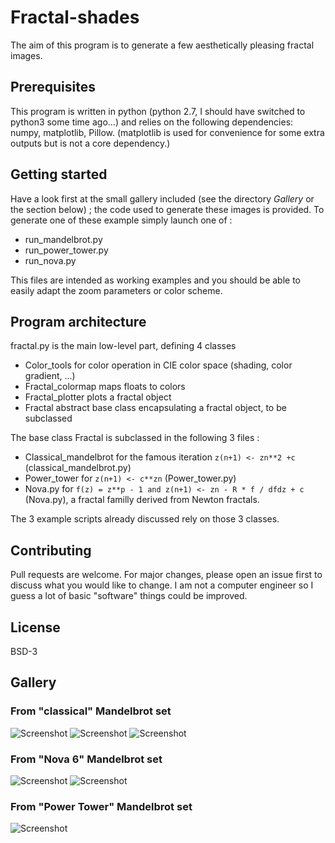 # Fractal-shades

The aim of this program is to generate a few aesthetically pleasing fractal images.

## Prerequisites

This program is written in python (python 2.7, I should have switched to python3 some time ago...) and relies on the following dependencies: numpy, matplotlib, Pillow.
(matplotlib is used for convenience for some extra outputs but is not a core dependency.)

## Getting started

Have a look first at the small gallery included (see the directory *Gallery* or the section below) ; the code used to generate these images is provided.
To generate one of these example simply launch one of :

   - run_mandelbrot.py
   - run_power_tower.py
   - run_nova.py
   
This files are intended as working examples and you should be able to easily adapt the zoom parameters or color scheme.

## Program architecture

fractal.py  is the main low-level part, defining 4 classes

  - Color_tools for color operation in CIE color space (shading, color gradient, ...)
  - Fractal_colormap maps floats to colors
  - Fractal_plotter plots a fractal object
  - Fractal abstract base class encapsulating a fractal object, to be subclassed

The base class Fractal is subclassed in the following 3 files : 

   - Classical_mandelbrot for the famous iteration `z(n+1) <- zn**2 +c`  (classical_mandelbrot.py)
   - Power_tower for `z(n+1) <- c**zn` (Power_tower.py)
   - Nova.py for `f(z) = z**p - 1 and z(n+1) <- zn - R * f / dfdz + c` (Nova.py), a fractal  familly derived from Newton fractals.

The 3 example scripts already discussed rely on those 3 classes.

## Contributing
Pull requests are welcome. For major changes, please open an issue first to discuss what you would like to change.
I am not a computer engineer so I guess a lot of basic "software" things could be improved.

## License
BSD-3

## Gallery

### From "classical" Mandelbrot set
![Screenshot](gallery/billard.jpg)
![Screenshot](gallery/medaillon.jpg)
![Screenshot](gallery/dev_03.jpg)

### From "Nova 6" Mandelbrot set
![Screenshot](gallery/Nova6_whole_set.jpg)
![Screenshot](gallery/Nova6_zoom.jpg)

### From "Power Tower" Mandelbrot set
![Screenshot](gallery/Power_tower_Ankh.jpg)

